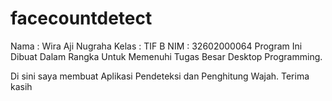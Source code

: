 # facecountdetect

Nama : Wira Aji Nugraha
Kelas : TIF B
NIM : 32602000064
Program Ini Dibuat Dalam Rangka Untuk Memenuhi Tugas Besar Desktop Programming.

Di sini saya membuat Aplikasi Pendeteksi dan Penghitung Wajah.
Terima kasih
